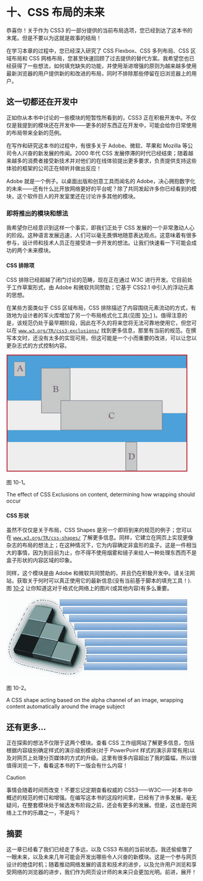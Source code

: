 # 十、CSS 布局的未来

恭喜你！关于作为 CSS3 的一部分提供的当前布局选项，您已经到达了这本书的末尾。但是不要以为这就是故事的结局！

在学习本章的过程中，您已经深入研究了 CSS Flexbox、CSS 多列布局、CSS 区域布局和 CSS 网格布局，您甚至快速回顾了过去提供的替代方案。我希望您也已经获得了一些想法，如何填充缺失的功能，并使用渐进增强的原则为越来越多使用最新浏览器的用户提供新的和改进的布局，同时不排除那些停留在旧浏览器上的用户。

## 这一切都还在开发中

正如你从本书中讨论的一些模块的短暂性所看到的，CSS3 正在积极开发中。不仅仅是我提到的模块还在开发中——更多的好东西正在开发中，可能会给你日常使用的布局带来全新的范例。

在写作和研究这本书的过程中，有很多关于 Adobe、微软、苹果和 Mozilla 等公司令人兴奋的新发展的传闻。2000 年代 CSS 发展停滞的时代已经结束；随着越来越多的消费者接受新技术并对他们的在线体验提出更多要求，负责提供支持这些体验的框架的公司正在倾听并做出反应！

Adobe 就是一个例子。以桌面出版和创意工具而闻名的 Adobe，决心拥抱数字化的未来——还有什么比开放网络更好的平台呢？除了共同发起许多你已经看到的模块，这个软件巨人的开发室里还在讨论许多其他的模块。

### 即将推出的模块和想法

我希望你已经意识到这样一个事实，即我们正处于 CSS 发展的一个非常激动人心的阶段。这种语言发展迅速，人们可以毫无畏惧地随意表达观点。这意味着有很多参与，设计师和技术人员正在接受进一步开发的想法。让我们快速看一下可能会成功的两个未来模块。

#### CSS 排除项

CSS 排除已经超越了闭门讨论的范畴，现在正在通过 W3C 进行开发。它目前处于工作草案形式，由 Adobe 和微软共同赞助；它基于 CSS2.1 中引入的浮动元素的思想。

在某些方面类似于 CSS 区域布局，CSS 排除描述了内容围绕元素流动的方式，有效地为设计者的军火库增加了另一个布局格式化工具(见图 [10-1](#Fig1) )。值得注意的是，该规范仍处于最早期阶段，因此在不久的将来您将无法可靠地使用它，但您可以在 [`www.w3.org/TR/css3-exclusions/`](http://www.w3.org/TR/css3-exclusions/) 找到更多信息，那里有当前的规范。在撰写本文时，还没有太多的实现可用，但这可能是一个小而重要的改进，可以让您以更杂志式的方式控制内容。

![A320135_1_En_10_Fig1_HTML.jpg](img/A320135_1_En_10_Fig1_HTML.jpg)

图 10-1。

The effect of CSS Exclusions on content, determining how wrapping should occur

#### CSS 形状

虽然不仅仅是关于布局，CSS Shapes 是另一个即将到来的规范的例子；您可以在 [`www.w3.org/TR/css-shapes/`](http://www.w3.org/TR/css-shapes/) 了解更多信息。同样，它建立在网页上实现更像杂志的布局的想法上；在这种情况下，它为内容确定非盒形的盒子。这是一件相当大的事情，因为到目前为止，你不得不使用烟雾和镜子来给人一种处理东西而不是盒子形状的内容区域的印象。

同样，这个模块是由 Adobe 和微软共同赞助的，并且仍在积极开发中。请关注网站，获取关于何时可以真正使用它的最新信息(没有当前基于脚本的填充工具！).图 [10-2](#Fig2) 让你知道这对于格式化网络上的图片(或其他内容)有多么重要。

![A320135_1_En_10_Fig2_HTML.jpg](img/A320135_1_En_10_Fig2_HTML.jpg)

图 10-2。

A CSS shape acting based on the alpha channel of an image, wrapping content automatically around the image subject

## 还有更多…

正在探索的想法不仅限于这两个模块。查看 CSS 工作组网站了解更多信息，包括根据内容级别确定样式的演示级别模块(对于 PowerPoint 样式的演示非常有用)以及对网页上处理分页媒体的方式的升级。这里有很多内容超出了我的篇幅，所以很值得浏览一下，看看这本书的下一版会有什么内容！

Caution

事情会随着时间而改变！不要忘记定期查看权威的 CSS3——W3C——对本书中概述的规范的修订和增强。在编写这本书的这段时间里，已经有了许多发展，毫无疑问，在整套模块处于候选发布阶段之前，还会有更多的发展。但是，这也是在网络上工作的乐趣之一，不是吗？

## 摘要

这一章已经看了我们已经走了多远，以及 CSS3 布局的当前状态。我还偷偷瞥了一眼未来，以及未来几年可能会开发出哪些令人兴奋的新模块。这是一个参与网页设计的绝佳时机；随着推动网络发展的语言和技术的进步，以及允许用户浏览和享受网络的浏览器的进步，我们作为网页设计师的未来只会更加光明。前进，展开！